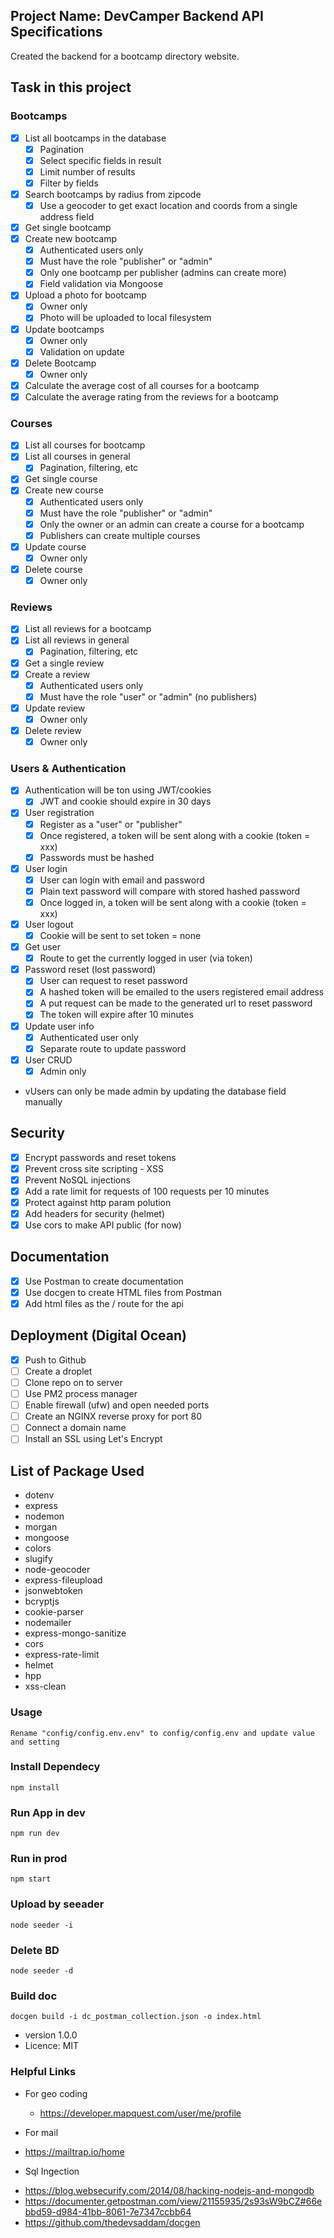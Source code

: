 ## Project Name: DevCamper Backend API Specifications
Created the backend for a bootcamp directory website.

## Task in this project
### Bootcamps
- [x] List all bootcamps in the database
   * [x] Pagination
   * [x] Select specific fields in result
   * [x] Limit number of results
   * [x] Filter by fields
- [x] Search bootcamps by radius from zipcode
  * [x] Use a geocoder to get exact location and coords from a single address field
- [x] Get single bootcamp
- [x] Create new bootcamp
  * [x] Authenticated users only
  * [x] Must have the role "publisher" or "admin"
  * [x] Only one bootcamp per publisher (admins can create more)
  * [x] Field validation via Mongoose
- [x] Upload a photo for bootcamp
  * [x] Owner only
  * [x] Photo will be uploaded to local filesystem
- [x] Update bootcamps
  * [x] Owner only
  * [x] Validation on update
- [x] Delete Bootcamp
  * [x] Owner only
- [x] Calculate the average cost of all courses for a bootcamp
- [x] Calculate the average rating from the reviews for a bootcamp

### Courses
- [x] List all courses for bootcamp
- [x] List all courses in general
  * [x] Pagination, filtering, etc
- [x] Get single course
- [x] Create new course
  * [x] Authenticated users only
  * [x] Must have the role "publisher" or "admin"
  * [x] Only the owner or an admin can create a course for a bootcamp
  * [x] Publishers can create multiple courses
- [x] Update course
  * [x] Owner only
- [x] Delete course
  * [x] Owner only
  
### Reviews
- [x] List all reviews for a bootcamp
- [x] List all reviews in general
  * [x] Pagination, filtering, etc
- [x] Get a single review
- [x] Create a review
  * [x] Authenticated users only
  * [x] Must have the role "user" or "admin" (no publishers)
- [x] Update review
  * [x] Owner only
- [x] Delete review
  * [x] Owner only

### Users & Authentication
- [x] Authentication will be ton using JWT/cookies
  * [x] JWT and cookie should expire in 30 days
- [x] User registration
  * [x] Register as a "user" or "publisher"
  * [x] Once registered, a token will be sent along with a cookie (token = xxx)
  * [x] Passwords must be hashed
- [x] User login
  * [x] User can login with email and password
  * [x] Plain text password will compare with stored hashed password
  * [x] Once logged in, a token will be sent along with a cookie (token = xxx)
- [x] User logout
  * [x] Cookie will be sent to set token = none
- [x] Get user
  * [x] Route to get the currently logged in user (via token)
- [x] Password reset (lost password)
  * [x] User can request to reset password
  * [x] A hashed token will be emailed to the users registered email address
  * [x] A put request can be made to the generated url to reset password
  * [x] The token will expire after 10 minutes
- [x] Update user info
  * [x] Authenticated user only
  * [x] Separate route to update password
- [x] User CRUD
  * [x] Admin only
- vUsers can only be made admin by updating the database field manually

## Security
- [x] Encrypt passwords and reset tokens
- [x] Prevent cross site scripting - XSS
- [x] Prevent NoSQL injections
- [x] Add a rate limit for requests of 100 requests per 10 minutes
- [x] Protect against http param polution
- [x] Add headers for security (helmet)
- [x] Use cors to make API public (for now)

## Documentation
- [x] Use Postman to create documentation
- [x] Use docgen to create HTML files from Postman
- [x] Add html files as the / route for the api

## Deployment (Digital Ocean)
- [x] Push to Github
- [ ] Create a droplet
- [ ] Clone repo on to server
- [ ] Use PM2 process manager
- [ ] Enable firewall (ufw) and open needed ports
- [ ] Create an NGINX reverse proxy for port 80
- [ ] Connect a domain name
- [ ] Install an SSL using Let's Encrypt

## List of Package Used
- dotenv
- express
- nodemon
- morgan
- mongoose
- colors
- slugify
- node-geocoder
- express-fileupload
- jsonwebtoken
- bcryptjs
- cookie-parser
- nodemailer
- express-mongo-sanitize
- cors
- express-rate-limit
- helmet
- hpp
- xss-clean

### Usage
```
Rename "config/config.env.env" to config/config.env and update value and setting
```

### Install Dependecy
```
npm install
```

### Run App in dev
```
npm run dev
```

### Run in prod
```
npm start
```

### Upload by seeader
```
node seeder -i
```
### Delete BD
```
node seeder -d
```
### Build doc
```
docgen build -i dc_postman_collection.json -o index.html
```
- version 1.0.0
- Licence: MIT

### Helpful Links
- For geo coding
  * https://developer.mapquest.com/user/me/profile

- For mail
 * https://mailtrap.io/home

- Sql Ingection

* https://blog.websecurify.com/2014/08/hacking-nodejs-and-mongodb
* https://documenter.getpostman.com/view/21155935/2s93sW9bCZ#66ebbd59-d984-41bb-8061-7e7347ccbb64
* https://github.com/thedevsaddam/docgen

